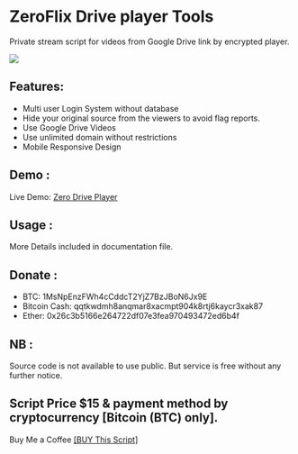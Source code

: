 # ZeroFlix Drive player Tools 
Private stream script for videos from Google Drive link by encrypted player.<br>

![](https://i.imgur.com/jx9ODle.png)
## Features:<br>
<ul>
  <li>Multi user Login System without database<br></li>
  <li>Hide your original source from the viewers to avoid flag reports.<br></li>
  <li>Use Google Drive Videos<br></li>
  <li>Use unlimited domain without restrictions<br></li>
  <li>Mobile Responsive Design<br></li>  
  </ul>  

## Demo :<br>
Live Demo: <a target="_blank" href="https://zflixdrive.herokuapp.com">Zero Drive Player</a>

## Usage :<br>
More Details included in documentation file.

## Donate :<br>
* BTC: 1MsNpEnzFWh4cCddcT2YjZ7BzJBoN6Jx9E <br>
* Bitcoin Cash: qqtkwdmh8anqmar8xacmpt904k8rtj6kaycr3xak87 <br>
* Ether: 0x26c3b5166e264722df07e3fea970493472ed6b4f

## NB : <br>
Source code is not available to use public. But service is free without any further notice.

## Script Price $15 & payment method by cryptocurrency [Bitcoin (BTC) only].
Buy Me a Coffee <a target="_blank" href="https://gourl.io/xhi2k">[BUY This Script]</a>
